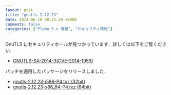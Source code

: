 ```yaml
---
layout: post
title: "gnutls 2.12.23"
date: 2014-06-10 00:34:39 +0900
comments: false
categories: ["Plamo 5.x 情報", "セキュリティ情報"]
---
```

GnuTLS にセキュリティホールが見つかっています．詳しくは以下をご覧ください．

* [GNUTLS-SA-2014-3(CVE-2014-1959)](http://www.gnutls.org/security.html#GNUTLS-SA-2014-3)

パッチを適用したパッケージをリリースしました．

* [gnutls-2.12.23-i586-P4.txz (32bit)](ftp://plamo.linet.gr.jp/pub/Plamo-5.x/x86/plamo/01_minimum/gnupg_tls.txz/gnutls-2.12.23-i586-P4.txz)
* [gnutls-2.12.23-x86_64-P4.txz (64bit)](ftp://plamo.linet.gr.jp/pub/Plamo-5.x/x86_64/plamo/01_minimum/gnupg_tls.txz/gnutls-2.12.23-x86_64-P4.txz)